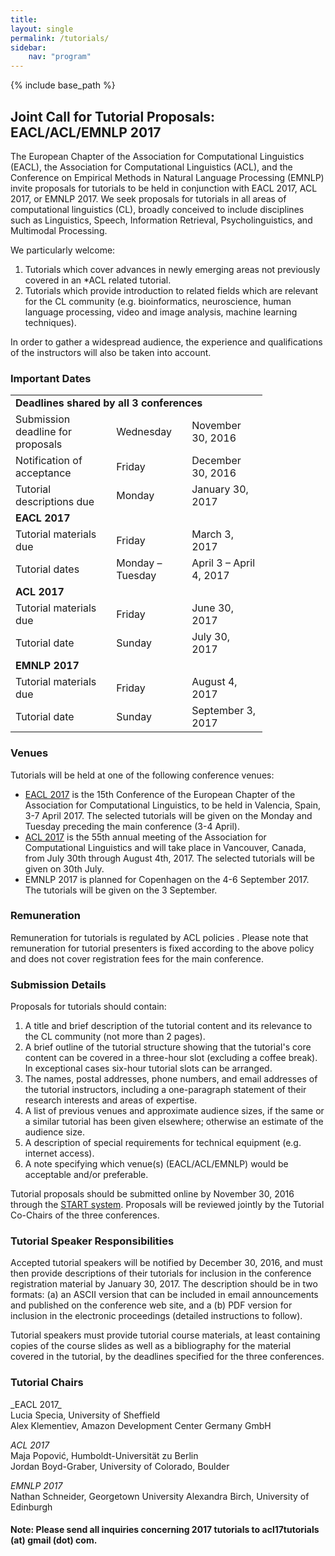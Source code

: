 ```yaml
---
title: 
layout: single
permalink: /tutorials/
sidebar: 
    nav: "program"
---
```

{% include base_path %}

<h2>Joint Call for Tutorial Proposals: EACL/ACL/EMNLP 2017</h2>

The European Chapter of the Association for Computational Linguistics (EACL), the Association for Computational Linguistics (ACL), and the Conference on Empirical Methods in Natural Language Processing (EMNLP) invite
proposals for tutorials to be held in conjunction with EACL 2017, ACL 2017, or EMNLP 2017. We  seek proposals for tutorials in all areas of computational linguistics (CL), broadly conceived to include disciplines such as Linguistics,
Speech, Information Retrieval, Psycholinguistics, and Multimodal Processing.

We particularly welcome:

1. Tutorials which cover advances in newly emerging areas not previously covered in an *ACL related tutorial.
2. Tutorials which provide introduction to related fields which are relevant for the CL community (e.g. bioinformatics, neuroscience, human language processing, video and image analysis, machine learning techniques).

In order to gather a widespread audience, the experience and qualifications of the instructors will also be taken into account. 


<h3>Important Dates</h3>

<table style="width: 80%">
    <tbody>
        <tr>
             <td colspan="3"><strong>Deadlines shared by all 3 conferences</strong></td>
        </tr>
        <tr>
            <td style="width: 40%;">Submission deadline for proposals</td>
            <td style="width: 30%;">Wednesday</td>
            <td>November 30, 2016</td>
        </tr>
        <tr>
            <td>Notification of acceptance</td>
            <td>Friday</td>
            <td>December 30, 2016</td>
        </tr>
        <tr>
            <td>Tutorial descriptions due</td>
            <td>Monday</td>
            <td>January 30, 2017</td>
        </tr>
        <tr>
             <td colspan="3"><strong>EACL 2017</strong></td>
        </tr>
        <tr>
            <td>Tutorial materials due</td>
            <td>Friday</td>
            <td>March 3, 2017</td>
        </tr>
        <tr>
            <td>Tutorial dates</td>
            <td>Monday &ndash; Tuesday</td>
            <td>April 3 &ndash; April 4, 2017</td>
        </tr>
        <tr>
             <td colspan="3"><strong>ACL 2017</strong></td>
        </tr>
        <tr>
            <td>Tutorial materials due</td>
            <td>Friday</td>
            <td>June 30, 2017</td>
        </tr>
        <tr>
            <td>Tutorial date</td>
            <td>Sunday</td>
            <td>July 30, 2017</td>
        </tr>
        <tr>
             <td colspan="3"><strong>EMNLP 2017</strong></td>
        </tr>
        <tr>
            <td>Tutorial materials due</td>
            <td>Friday</td>
            <td>August 4, 2017</td>
        </tr>
        <tr>
            <td>Tutorial date</td>
            <td>Sunday</td>
            <td>September 3, 2017</td>
        </tr>
    </tbody>
</table>

<h3>Venues</h3>

Tutorials will be held at one of the following conference venues:

- [EACL 2017](http://eacl2017.org/index.php/tutorials) is the 15th Conference of the European Chapter of the Association for Computational Linguistics, to be held in Valencia, Spain, 3-7 April 2017. The selected tutorials will be given on the Monday and Tuesday preceding the main conference (3-4 April). 
- [ACL 2017](http://acl2017.org/tutorials) is the 55th annual meeting of the Association for Computational Linguistics and will take place in Vancouver, Canada, from July 30th through August 4th, 2017. The selected tutorials will be given on 30th July. 
- EMNLP 2017  is planned for Copenhagen on the 4-6 September 2017. The tutorials will be given on the 3 September. 

<h3>Remuneration</h3>

Remuneration for tutorials is regulated by  ACL policies . Please note that remuneration for tutorial presenters is fixed according to the above policy and does not cover registration fees for the main conference.

<h3>Submission Details</h3>

Proposals for tutorials should contain:
   
1. A title and brief description of the tutorial content and its relevance to the CL community (not more than 2 pages).
2. A brief outline of the tutorial structure showing that the tutorial's core content can be covered in a three-hour slot (excluding a coffee break). In exceptional cases six-hour tutorial slots can be arranged.
3. The names, postal addresses, phone numbers, and email addresses of the tutorial instructors, including a one-paragraph statement of their research interests and areas of expertise.
4. A list of previous venues and approximate audience sizes, if the same or a similar tutorial has been given elsewhere; otherwise an estimate of the audience size.
5. A description of special requirements for technical equipment (e.g. internet access).
6. A note specifying which venue(s) (EACL/ACL/EMNLP) would be acceptable and/or preferable.

Tutorial proposals should be submitted online by November 30, 2016 through the [START system](https://www.softconf.com/acl2017/tutorial/). Proposals will be reviewed jointly by the Tutorial Co-Chairs of the three conferences.

<h3>Tutorial Speaker Responsibilities</h3>

Accepted tutorial speakers will be notified by December 30, 2016, and must then provide descriptions of their tutorials for inclusion in the conference registration material by January 30, 2017. The description should be in two formats:  (a) an ASCII version that can be included in email announcements and published on the conference web site, and a (b) PDF version for inclusion in the electronic proceedings (detailed instructions to follow).

Tutorial speakers must provide tutorial course materials, at least containing copies of the course slides as well as a bibliography for the material covered in the tutorial, by the deadlines specified for the three conferences.

<h3>Tutorial Chairs</h3>
_EACL 2017_<br/>
Lucia Specia, University of Sheffield<br/>
Alex Klementiev, Amazon Development Center Germany GmbH

_ACL 2017_<br/>
Maja Popović, Humboldt-Universität zu Berlin<br/>
Jordan Boyd-Graber, University of Colorado, Boulder

_EMNLP 2017_<br/>
Nathan Schneider, Georgetown University
Alexandra Birch, University of Edinburgh

<h4>Note: Please send all inquiries concerning 2017 tutorials to acl17tutorials (at) gmail (dot) com.</h4>
